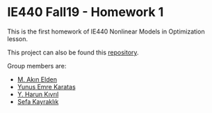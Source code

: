 # IE440 Fall19 - Homework 1

This is the first homework of IE440 Nonlinear Models in Optimization lesson.

This project can also be found this [repository](https://github.com/akinelden/ie440-homework1).

Group members are:
* [M. Akın Elden](https://github.com/akinelden)
* [Yunus Emre Karataş](https://github.com/yunusskaratas)
* [Y. Harun Kıvrıl](https://github.com/harunkivril)
* [Sefa Kayraklık](https://github.com/sefak)